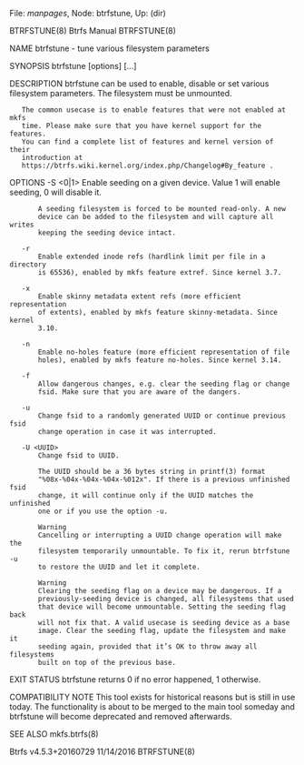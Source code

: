 File: *manpages*,  Node: btrfstune,  Up: (dir)

BTRFSTUNE(8)                     Btrfs Manual                     BTRFSTUNE(8)



NAME
       btrfstune - tune various filesystem parameters

SYNOPSIS
       btrfstune [options] <dev> [<dev>...]

DESCRIPTION
       btrfstune can be used to enable, disable or set various filesystem
       parameters. The filesystem must be unmounted.

       The common usecase is to enable features that were not enabled at mkfs
       time. Please make sure that you have kernel support for the features.
       You can find a complete list of features and kernel version of their
       introduction at
       https://btrfs.wiki.kernel.org/index.php/Changelog#By_feature .

OPTIONS
       -S <0|1>
           Enable seeding on a given device. Value 1 will enable seeding, 0
           will disable it.

           A seeding filesystem is forced to be mounted read-only. A new
           device can be added to the filesystem and will capture all writes
           keeping the seeding device intact.

       -r
           Enable extended inode refs (hardlink limit per file in a directory
           is 65536), enabled by mkfs feature extref. Since kernel 3.7.

       -x
           Enable skinny metadata extent refs (more efficient representation
           of extents), enabled by mkfs feature skinny-metadata. Since kernel
           3.10.

       -n
           Enable no-holes feature (more efficient representation of file
           holes), enabled by mkfs feature no-holes. Since kernel 3.14.

       -f
           Allow dangerous changes, e.g. clear the seeding flag or change
           fsid. Make sure that you are aware of the dangers.

       -u
           Change fsid to a randomly generated UUID or continue previous fsid
           change operation in case it was interrupted.

       -U <UUID>
           Change fsid to UUID.

           The UUID should be a 36 bytes string in printf(3) format
           "%08x-%04x-%04x-%04x-%012x". If there is a previous unfinished fsid
           change, it will continue only if the UUID matches the unfinished
           one or if you use the option -u.

           Warning
           Cancelling or interrupting a UUID change operation will make the
           filesystem temporarily unmountable. To fix it, rerun btrfstune -u
           to restore the UUID and let it complete.

           Warning
           Clearing the seeding flag on a device may be dangerous. If a
           previously-seeding device is changed, all filesystems that used
           that device will become unmountable. Setting the seeding flag back
           will not fix that. A valid usecase is seeding device as a base
           image. Clear the seeding flag, update the filesystem and make it
           seeding again, provided that it’s OK to throw away all filesystems
           built on top of the previous base.

EXIT STATUS
       btrfstune returns 0 if no error happened, 1 otherwise.

COMPATIBILITY NOTE
       This tool exists for historical reasons but is still in use today. The
       functionality is about to be merged to the main tool someday and
       btrfstune will become deprecated and removed afterwards.

SEE ALSO
       mkfs.btrfs(8)



Btrfs v4.5.3+20160729             11/14/2016                      BTRFSTUNE(8)
